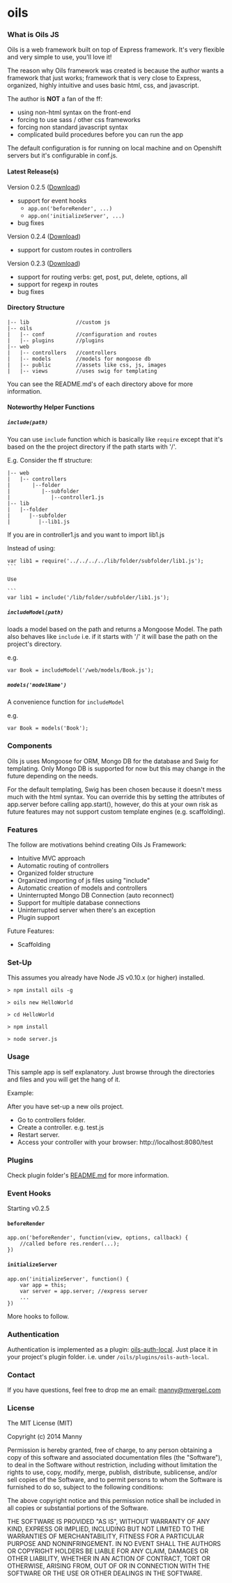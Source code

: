 oils
======

### What is Oils JS

Oils is a web framework built on top of Express framework. It's very flexible and very simple to use, you'll love it!

The reason why Oils framework was created is because the author wants a framework that just works; framework that is very close to Express, organized, highly intuitive and uses basic html, css, and javascript.

The author is **NOT** a fan of the ff:

* using non-html syntax on the front-end
* forcing to use sass / other css frameworks
* forcing non standard javascript syntax
* complicated build procedures before you can run the app

The default configuration is for running on local machine and on Openshift servers but it's configurable in conf.js.

#### Latest Release(s)

Version 0.2.5 ([Download](https://github.com/mannyvergel/oils-js/archive/v0.2.5.zip))
* support for event hooks
  * ```app.on('beforeRender', ...)``` 
  * ```app.on('initializeServer', ...)```
* bug fixes

Version 0.2.4 ([Download](https://github.com/mannyvergel/oils-js/archive/v0.2.4.zip))
* support for custom routes in controllers

Version 0.2.3 ([Download](https://github.com/mannyvergel/oils-js/archive/v0.2.3.zip))
* support for routing verbs: get, post, put, delete, options, all
* support for regexp in routes
* bug fixes

#### Directory Structure

    |-- lib               //custom js
    |-- oils          
    |   |-- conf          //configuration and routes    
    |   |-- plugins       //plugins   
    |-- web          
    |   |-- controllers   //controllers    
    |   |-- models        //models for mongoose db  
    |   |-- public        //assets like css, js, images
    |   |-- views         //uses swig for templating


You can see the README.md's of each directory above for more information.

#### Noteworthy Helper Functions

##### ```include(path)```

You can use ```include``` function which is basically like ```require``` except that it's based on the the project directory if the path starts with '/'.

E.g. Consider the ff structure:

    |-- web          
    |   |-- controllers  
    |       |--folder
    |          |--subfolder
    |             |--controller1.js    
    |-- lib
    |   |--folder
    |      |--subfolder
    |         |--lib1.js  

If you are in controller1.js and you want to import lib1.js

Instead of using:

````
var lib1 = require('../../../../lib/folder/subfolder/lib1.js');
```

Use 

```
var lib1 = include('/lib/folder/subfolder/lib1.js');
````

##### ```includeModel(path)```

loads a model based on the path and returns a Mongoose Model. The path also behaves like ```include``` i.e. if it starts with '/' it will base the path on the project's directory.

e.g.
```
var Book = includeModel('/web/models/Book.js');
```

##### ```models('modelName')```

A convenience function for ```includeModel```

e.g.
```
var Book = models('Book');
```

### Components
Oils js uses Mongoose for ORM, Mongo DB for the database and Swig for templating. Only Mongo DB is supported for now but this may change in the future depending on the needs.

For the default templating, Swig has been chosen because it doesn't mess much with the html syntax. You can override this by setting the attributes of app.server before calling app.start(), however, do this at your own risk as future features may not support custom template engines (e.g. scaffolding).

### Features

The follow are motivations behind creating Oils Js Framework:

+ Intuitive MVC approach
+ Automatic routing of controllers
+ Organized folder structure
+ Organized importing of js files using "include"
+ Automatic creation of models and controllers
+ Uninterrupted Mongo DB Connection (auto reconnect)
+ Support for multiple database connections
+ Uninterrupted server when there's an exception
+ Plugin support

Future Features:

+ Scaffolding

### Set-Up

This assumes you already have Node JS v0.10.x (or higher) installed.

```
> npm install oils -g

> oils new HelloWorld

> cd HelloWorld

> npm install

> node server.js
```

### Usage

This sample app is self explanatory. Just browse through the directories and files and you will get the hang of it.

Example:

After you have set-up a new oils project. 

* Go to controllers folder.
* Create a controller. e.g. test.js
* Restart server.
* Access your controller with your browser: http://localhost:8080/test

### Plugins

Check plugin folder's [README.md](https://github.com/mannyvergel/oils-js/tree/master/template/oils/plugins) for more information.

### Event Hooks

Starting v0.2.5

#### ```beforeRender```

```
app.on('beforeRender', function(view, options, callback) {
	//called before res.render(...);
})
```

#### ```initializeServer```

```
app.on('initializeServer', function() {
	var app = this;
	var server = app.server; //express server
	...
})
```

More hooks to follow.

### Authentication

Authentication is implemented as a plugin: [oils-auth-local](http://github.com/mannyvergel/oils-auth-local). Just place it in your project's plugin folder. i.e. under ```/oils/plugins/oils-auth-local```.


### Contact

If you have questions, feel free to drop me an email: manny@mvergel.com

### License

The MIT License (MIT)

Copyright (c) 2014 Manny

Permission is hereby granted, free of charge, to any person obtaining a copy of
this software and associated documentation files (the "Software"), to deal in
the Software without restriction, including without limitation the rights to
use, copy, modify, merge, publish, distribute, sublicense, and/or sell copies of
the Software, and to permit persons to whom the Software is furnished to do so,
subject to the following conditions:

The above copyright notice and this permission notice shall be included in all
copies or substantial portions of the Software.

THE SOFTWARE IS PROVIDED "AS IS", WITHOUT WARRANTY OF ANY KIND, EXPRESS OR
IMPLIED, INCLUDING BUT NOT LIMITED TO THE WARRANTIES OF MERCHANTABILITY, FITNESS
FOR A PARTICULAR PURPOSE AND NONINFRINGEMENT. IN NO EVENT SHALL THE AUTHORS OR
COPYRIGHT HOLDERS BE LIABLE FOR ANY CLAIM, DAMAGES OR OTHER LIABILITY, WHETHER
IN AN ACTION OF CONTRACT, TORT OR OTHERWISE, ARISING FROM, OUT OF OR IN
CONNECTION WITH THE SOFTWARE OR THE USE OR OTHER DEALINGS IN THE SOFTWARE.
